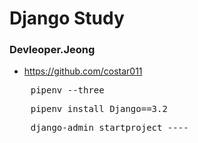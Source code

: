 # Django Study

### Devleoper.Jeong

- https://github.com/costar011

<pre>
    pipenv --three
</pre>

<pre>
    pipenv install Django==3.2
</pre>

<pre>
    django-admin startproject ----
</pre>

